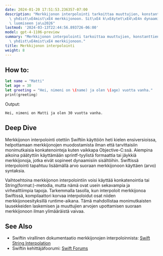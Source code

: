 ```yaml
---
date: 2024-01-20 17:51:53.236357-07:00
description: "Merkkijonon interpolointi tarkoittaa muuttujien, konstanttien ja lausekkeiden\
  \ yhdist\xE4mist\xE4 merkkijonoon. Sit\xE4 k\xE4ytet\xE4\xE4n dynaamisten viestien\
  \ luomiseen ja\u2026"
lastmod: '2024-03-13T22:44:56.893726-06:00'
model: gpt-4-1106-preview
summary: "Merkkijonon interpolointi tarkoittaa muuttujien, konstanttien ja lausekkeiden\
  \ yhdist\xE4mist\xE4 merkkijonoon."
title: Merkkijonon interpolointi
weight: 8
---
```


## How to:
```Swift
let name = "Matti"
let age = 30
let greeting = "Hei, nimeni on \(name) ja olen \(age) vuotta vanha."
print(greeting)
```
Output:
```
Hei, nimeni on Matti ja olen 30 vuotta vanha.
```

## Deep Dive
Merkkijonon interpolointi otettiin Swiftiin käyttöön heti kielen ensiversioissa, helpottamaan merkkijonojen muodostamista ilman että tarvittaisiin monimutkaisia konkatenointeja kuten vaikkapa Objective-C:ssä. Aiempina aikoina päätyttiin käyttämään sprintf-tyylistä formaattia tai jäykkiä merkkijonoja, jotka eivät sopineet dynaamisiin sisältöihin. Swiftissä interpolointi tapahtuu lisäämällä arvo suoraan merkkijonoon käyttäen \(arvo) syntaksia.

Vaihtoehtoina merkkijonon interpolointiin voisi käyttää konkatenointia tai String(format:)-metodia, mutta nämä ovat usein sekavampia ja virhealttiimpia tapoja. Tarkemmalla tasolla, kun interpoloit merkkijonoa Swiftissä, kompilaattori korvaa interpoloidut osat niiden merkkijonoesityksillä runtime-aikana. Tämä mahdollistaa monimutkaisten lausekkeiden laskemisen ja muuttujien arvojen upottamisen suoraan merkkijonoon ilman ylimääräistä vaivaa.

## See Also
- Swiftin virallinen dokumentaatio merkkijonojen interpoloinnista: [Swift String Interpolation](https://docs.swift.org/swift-book/LanguageGuide/StringsAndCharacters.html#ID292)
- Swiftin kehittäjäfoorumi: [Swift Forums](https://forums.swift.org)
